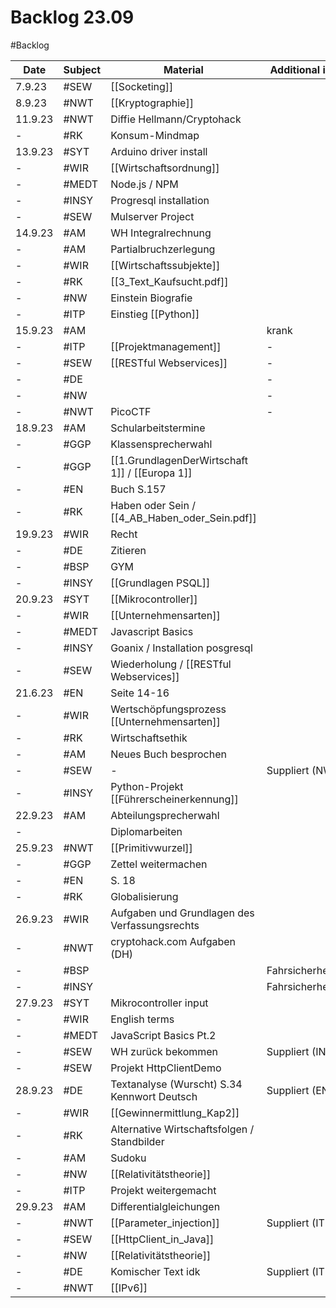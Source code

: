 # Backlog 23.09
#Backlog 

| Date    | Subject | Material                                       | Additional info   |
| ------- | ------- | ---------------------------------------------- | ----------------- |
| 7.9.23  | #SEW    | [[Socketing]]                                  |                   |
| 8.9.23  | #NWT    | [[Kryptographie]]                              |                   |
| 11.9.23 | #NWT    | Diffie Hellmann/Cryptohack                     |                   |
| -       | #RK     | Konsum-Mindmap                                 |                   |
| 13.9.23 | #SYT    | Arduino driver install                         |                   |
| -       | #WIR    | [[Wirtschaftsordnung]]                         |                   |
| -       | #MEDT   | Node.js / NPM                                  |                   |
| -       | #INSY   | Progresql installation                         |                   |
| -       | #SEW    | Mulserver Project                              |                   |
| 14.9.23 | #AM     | WH Integralrechnung                            |                   |
| -       | #AM     | Partialbruchzerlegung                          |                   |
| -       | #WIR    | [[Wirtschaftssubjekte]]                        |                   |
| -       | #RK     | [[3_Text_Kaufsucht.pdf]]                       |                   |
| -       | #NW     | Einstein Biografie                             |                   |
| -       | #ITP    | Einstieg [[Python]]                            |                   |
| 15.9.23 | #AM     |                                                | krank             |
| -       | #ITP    | [[Projektmanagement]]                          | -                 |
| -       | #SEW    | [[RESTful Webservices]]                        | -                 |
| -       | #DE     |                                                | -                 |
| -       | #NW     |                                                | -                 |
| -       | #NWT    | PicoCTF                                        | -                 |
| 18.9.23 | #AM     | Schularbeitstermine                            |                   |
| -       | #GGP    | Klassensprecherwahl                            |                   |
| -       | #GGP    | [[1.GrundlagenDerWirtschaft 1]] / [[Europa 1]] |                   |
| -       | #EN     | Buch S.157                                     |                   |
| -       | #RK     | Haben oder Sein / [[4_AB_Haben_oder_Sein.pdf]] |                   |
| 19.9.23 | #WIR    | Recht                                          |                   |
| -       | #DE     | Zitieren                                       |                   |
| -       | #BSP    | GYM                                            |                   |
| -       | #INSY   | [[Grundlagen PSQL]]                            |                   |
| 20.9.23 | #SYT    | [[Mikrocontroller]]                            |                   |
| -       | #WIR    | [[Unternehmensarten]]                          |                   |
| -       | #MEDT   | Javascript Basics                              |                   |
| -       | #INSY   | Goanix / Installation posgresql                |                   |
| -       | #SEW    | Wiederholung / [[RESTful Webservices]]         |                   |
| 21.6.23 | #EN     | Seite 14-16                                    |                   |
| -       | #WIR    | Wertschöpfungsprozess [[Unternehmensarten]]    |                   |
| -       | #RK     | Wirtschaftsethik                               |                   |
| -       | #AM     | Neues Buch besprochen                          |                   |
| -       | #SEW    | -                                              | Suppliert (NW)    |
| -       | #INSY   | Python-Projekt [[Führerscheinerkennung]]       |                   |
| 22.9.23 | #AM     | Abteilungsprecherwahl                          |                   |
| -       |         | Diplomarbeiten                                 |                   |
| 25.9.23 | #NWT    | [[Primitivwurzel]]                             |                   |
| -       | #GGP    | Zettel weitermachen                            |                   |
| -       | #EN     | S. 18                                          |                   |
| -       | #RK     | Globalisierung                                 |                   |
| 26.9.23 | #WIR    | Aufgaben und Grundlagen des Verfassungsrechts  |                   |
| -       | #NWT    | cryptohack.com Aufgaben (DH)                   |                   |
| -       | #BSP    |                                                | Fahrsicherheitst. |
| -       | #INSY   |                                                | Fahrsicherheitst. |
| 27.9.23 | #SYT    | Mikrocontroller input                          |                   |
| -       | #WIR    | English terms                                  |                   |
| -       | #MEDT   | JavaScript Basics Pt.2                         |                   |
| -       | #SEW    | WH zurück bekommen                             | Suppliert (INSY)  |
| -       | #SEW    | Projekt HttpClientDemo                         |                   |
| 28.9.23 | #DE     | Textanalyse (Wurscht) S.34 Kennwort Deutsch    | Suppliert (EN)    |
| -       | #WIR    | [[Gewinnermittlung_Kap2]]                      |                   |
| -       | #RK     | Alternative Wirtschaftsfolgen / Standbilder    |                   |
| -       | #AM     | Sudoku                                         |                   |
| -       | #NW     | [[Relativitätstheorie]]                        |                   |
| -       | #ITP    | Projekt weitergemacht                          |                   |
| 29.9.23 | #AM     | Differentialgleichungen                        |                   |
| -       | #NWT    | [[Parameter_injection]]                        | Suppliert (ITP)   |
| -       | #SEW    | [[HttpClient_in_Java]]                         |                   |
| -       | #NW     | [[Relativitätstheorie]]                        |                   |
| -       | #DE     | Komischer Text idk                             | Suppliert (ITP)   |
| -       | #NWT    | [[IPv6]]                                       |                   |



